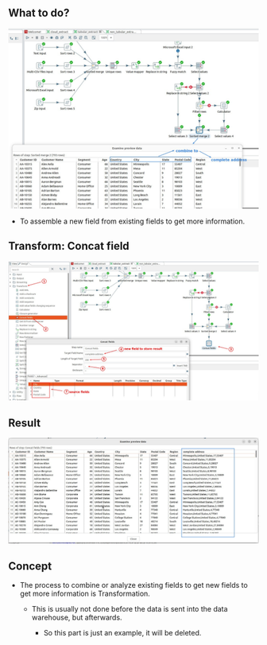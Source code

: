 ## **What to do?**

![Alt wat we want to do](pic/01.jpg)

- To assemble a new field from existing fields to get more information.

## **Transform: Concat field**

![Alt concat fields settings](pic/02.jpg)

## **Result**

![Alt result](pic/03.jpg)

## **Concept**

- The process to combine or analyze existing fields to get new fields to get more information is Transformation.

  - This is usually not done before the data is sent into the data warehouse, but afterwards.

    - So this part is just an example, it will be deleted.
